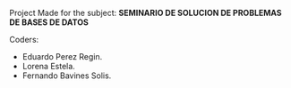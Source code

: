 Project Made for the subject: <b> SEMINARIO DE SOLUCION DE PROBLEMAS DE BASES DE DATOS </b>

Coders:
<ul>
    <li> Eduardo Perez Regin. </li>
    <li> Lorena Estela. </li>
    <li> Fernando Bavines Solis. </li>
</ul>
    
    
